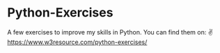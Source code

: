 # Python-Exercises
A few exercises to improve my skills in Python. You can find them on: ✌️ https://www.w3resource.com/python-exercises/
